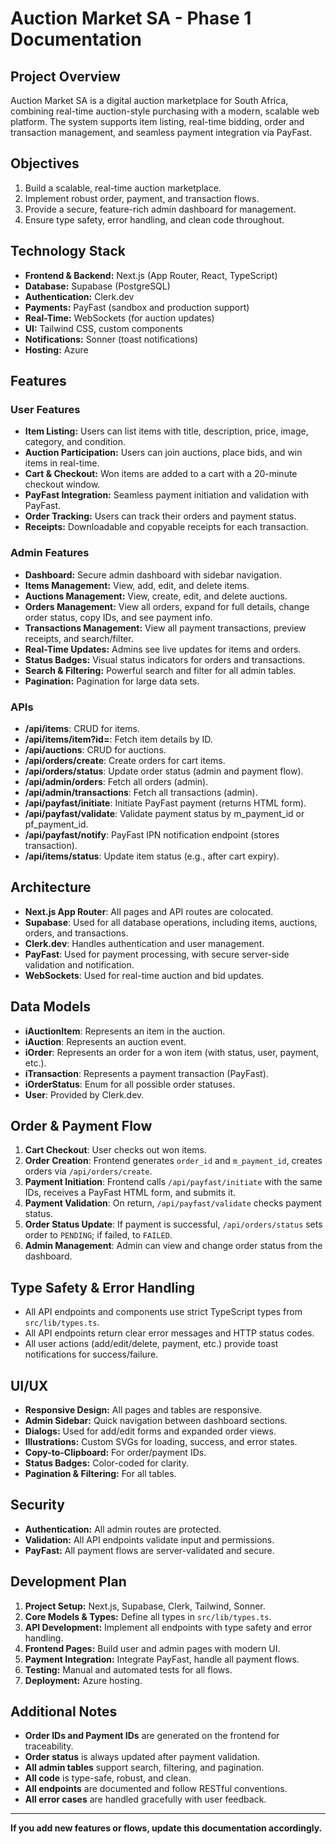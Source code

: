 # Auction Market SA - Phase 1 Documentation

## Project Overview

Auction Market SA is a digital auction marketplace for South Africa, combining real-time auction-style purchasing with a modern, scalable web platform. The system supports item listing, real-time bidding, order and transaction management, and seamless payment integration via PayFast.

## Objectives

1. Build a scalable, real-time auction marketplace.
2. Implement robust order, payment, and transaction flows.
3. Provide a secure, feature-rich admin dashboard for management.
4. Ensure type safety, error handling, and clean code throughout.

## Technology Stack

-   **Frontend & Backend:** Next.js (App Router, React, TypeScript)
-   **Database:** Supabase (PostgreSQL)
-   **Authentication:** Clerk.dev
-   **Payments:** PayFast (sandbox and production support)
-   **Real-Time:** WebSockets (for auction updates)
-   **UI:** Tailwind CSS, custom components
-   **Notifications:** Sonner (toast notifications)
-   **Hosting:** Azure

## Features

### User Features

-   **Item Listing:** Users can list items with title, description, price, image, category, and condition.
-   **Auction Participation:** Users can join auctions, place bids, and win items in real-time.
-   **Cart & Checkout:** Won items are added to a cart with a 20-minute checkout window.
-   **PayFast Integration:** Seamless payment initiation and validation with PayFast.
-   **Order Tracking:** Users can track their orders and payment status.
-   **Receipts:** Downloadable and copyable receipts for each transaction.

### Admin Features

-   **Dashboard:** Secure admin dashboard with sidebar navigation.
-   **Items Management:** View, add, edit, and delete items.
-   **Auctions Management:** View, create, edit, and delete auctions.
-   **Orders Management:** View all orders, expand for full details, change order status, copy IDs, and see payment info.
-   **Transactions Management:** View all payment transactions, preview receipts, and search/filter.
-   **Real-Time Updates:** Admins see live updates for items and orders.
-   **Status Badges:** Visual status indicators for orders and transactions.
-   **Search & Filtering:** Powerful search and filter for all admin tables.
-   **Pagination:** Pagination for large data sets.

### APIs

-   **/api/items**: CRUD for items.
-   **/api/items/item?id=**: Fetch item details by ID.
-   **/api/auctions**: CRUD for auctions.
-   **/api/orders/create**: Create orders for cart items.
-   **/api/orders/status**: Update order status (admin and payment flow).
-   **/api/admin/orders**: Fetch all orders (admin).
-   **/api/admin/transactions**: Fetch all transactions (admin).
-   **/api/payfast/initiate**: Initiate PayFast payment (returns HTML form).
-   **/api/payfast/validate**: Validate payment status by m_payment_id or pf_payment_id.
-   **/api/payfast/notify**: PayFast IPN notification endpoint (stores transaction).
-   **/api/items/status**: Update item status (e.g., after cart expiry).

## Architecture

-   **Next.js App Router**: All pages and API routes are colocated.
-   **Supabase**: Used for all database operations, including items, auctions, orders, and transactions.
-   **Clerk.dev**: Handles authentication and user management.
-   **PayFast**: Used for payment processing, with secure server-side validation and notification.
-   **WebSockets**: Used for real-time auction and bid updates.

## Data Models

-   **iAuctionItem**: Represents an item in the auction.
-   **iAuction**: Represents an auction event.
-   **iOrder**: Represents an order for a won item (with status, user, payment, etc.).
-   **iTransaction**: Represents a payment transaction (PayFast).
-   **iOrderStatus**: Enum for all possible order statuses.
-   **User**: Provided by Clerk.dev.

## Order & Payment Flow

1. **Cart Checkout**: User checks out won items.
2. **Order Creation**: Frontend generates `order_id` and `m_payment_id`, creates orders via `/api/orders/create`.
3. **Payment Initiation**: Frontend calls `/api/payfast/initiate` with the same IDs, receives a PayFast HTML form, and submits it.
4. **Payment Validation**: On return, `/api/payfast/validate` checks payment status.
5. **Order Status Update**: If payment is successful, `/api/orders/status` sets order to `PENDING`; if failed, to `FAILED`.
6. **Admin Management**: Admin can view and change order status from the dashboard.

## Type Safety & Error Handling

-   All API endpoints and components use strict TypeScript types from `src/lib/types.ts`.
-   All API endpoints return clear error messages and HTTP status codes.
-   All user actions (add/edit/delete, payment, etc.) provide toast notifications for success/failure.

## UI/UX

-   **Responsive Design:** All pages and tables are responsive.
-   **Admin Sidebar:** Quick navigation between dashboard sections.
-   **Dialogs:** Used for add/edit forms and expanded order views.
-   **Illustrations:** Custom SVGs for loading, success, and error states.
-   **Copy-to-Clipboard:** For order/payment IDs.
-   **Status Badges:** Color-coded for clarity.
-   **Pagination & Filtering:** For all tables.

## Security

-   **Authentication:** All admin routes are protected.
-   **Validation:** All API endpoints validate input and permissions.
-   **PayFast:** All payment flows are server-validated and secure.

## Development Plan

1. **Project Setup:** Next.js, Supabase, Clerk, Tailwind, Sonner.
2. **Core Models & Types:** Define all types in `src/lib/types.ts`.
3. **API Development:** Implement all endpoints with type safety and error handling.
4. **Frontend Pages:** Build user and admin pages with modern UI.
5. **Payment Integration:** Integrate PayFast, handle all payment flows.
6. **Testing:** Manual and automated tests for all flows.
7. **Deployment:** Azure hosting.

## Additional Notes

-   **Order IDs and Payment IDs** are generated on the frontend for traceability.
-   **Order status** is always updated after payment validation.
-   **All admin tables** support search, filtering, and pagination.
-   **All code** is type-safe, robust, and clean.
-   **All endpoints** are documented and follow RESTful conventions.
-   **All error cases** are handled gracefully with user feedback.

---

**If you add new features or flows, update this documentation accordingly.**
